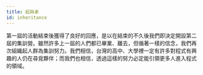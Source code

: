 ```yaml
---
title: 起與承
id: inheritance
---
```


第一屆的活動結束後獲得了良好的回應，是以在結束的不久後我們即決定開設第二屆的集訓營。雖然許多上一屆的人們都已畢業、離去，但循著一樣的信念，我們再次組織起人群為集訓努力。我們相信，台灣的高中、大學裡一定有許多對程式有興趣的人仍在尋覓夥伴；而我們也相信，透過這樣的努力必定能引領更多人進入程式的領域。
